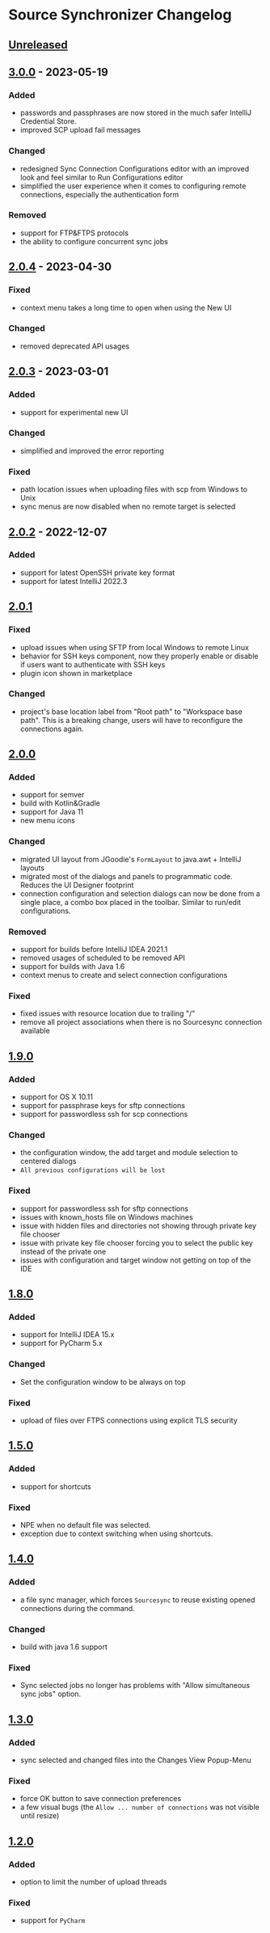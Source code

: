 <!-- Keep a Changelog guide -> https://keepachangelog.com --># Source Synchronizer Changelog## [Unreleased]## [3.0.0] - 2023-05-19### Added- passwords and passphrases are now stored in the much safer IntelliJ Credential Store.- improved SCP upload fail messages### Changed- redesigned Sync Connection Configurations editor with an improved look and feel similar to Run Configurations editor- simplified the user experience when it comes to configuring remote connections, especially the authentication form### Removed- support for FTP&FTPS protocols- the ability to configure concurrent sync jobs## [2.0.4] - 2023-04-30### Fixed- context menu takes a long time to open when using the New UI### Changed- removed deprecated API usages## [2.0.3] - 2023-03-01### Added- support for experimental new UI### Changed- simplified and improved the error reporting### Fixed- path location issues when uploading files with scp from Windows to Unix- sync menus are now disabled when no remote target is selected## [2.0.2] - 2022-12-07### Added- support for latest OpenSSH private key format- support for latest IntelliJ 2022.3## [2.0.1]### Fixed- upload issues when using SFTP from local Windows to remote Linux- behavior for SSH keys component, now they properly enable or disable if users want to authenticate with SSH keys- plugin icon shown in marketplace### Changed- project's base location label from "Root path" to "Workspace base path". This is a breaking change, users  will have to reconfigure the connections again.## [2.0.0]### Added- support for semver- build with Kotlin&Gradle- support for Java 11- new menu icons### Changed- migrated UI layout from JGoodie's `FormLayout` to java.awt + IntelliJ layouts- migrated most of the dialogs and panels to programmatic code. Reduces the UI Designer footprint- connection configuration and selection dialogs can now be done from a single place, a combo  box placed in the toolbar. Similar to run/edit configurations.### Removed- support for builds before IntelliJ IDEA 2021.1- removed usages of scheduled to be removed API- support for builds with Java 1.6- context menus to create and select connection configurations### Fixed- fixed issues with resource location due to trailing "/"- remove all project associations when there is no Sourcesync connection available## [1.9.0]### Added- support for OS X 10.11- support for passphrase keys for sftp connections- support for passwordless ssh for scp connections### Changed- the configuration window, the add target and module selection to centered dialogs- `All previous configurations will be lost`### Fixed- support for passwordless ssh for sftp connections- issues with known_hosts file on Windows machines- issue with hidden files and directories not showing through private key file chooser- issue with private key file chooser forcing you to select the public key instead of the private one- issues with configuration and target window not getting on top of the IDE## [1.8.0]### Added- support for IntelliJ IDEA 15.x- support for PyCharm 5.x### Changed- Set the configuration window to be always on top### Fixed- upload of files over FTPS connections using explicit TLS security## [1.5.0]### Added- support for shortcuts### Fixed- NPE when no default file was selected.- exception due to context switching when using shortcuts.## [1.4.0]### Added- a file sync manager, which forces `Sourcesync` to reuse existing opened connections during the command.### Changed- build with java 1.6 support### Fixed- Sync selected jobs no longer has problems with "Allow simultaneous sync jobs" option.## [1.3.0]### Added- sync selected and changed files into the Changes View Popup-Menu### Fixed- force OK button to save connection preferences- a few visual bugs (the `Allow ... number of connections` was not visible until resize)## [1.2.0]### Added- option to limit the number of upload threads### Fixed- support for `PyCharm`[Unreleased]: https://github.com/fioan89/sourcesync/compare/v3.0.0...HEAD[3.0.0]: https://github.com/fioan89/sourcesync/compare/v2.0.4...v3.0.0[2.0.4]: https://github.com/fioan89/sourcesync/compare/v2.0.3...v2.0.4[2.0.3]: https://github.com/fioan89/sourcesync/compare/v2.0.2...v2.0.3[2.0.2]: https://github.com/fioan89/sourcesync/compare/v2.0.1...v2.0.2[2.0.1]: https://github.com/fioan89/sourcesync/compare/v2.0.0...v2.0.1[2.0.0]: https://github.com/fioan89/sourcesync/compare/v1.9.0...v2.0.0[1.9.0]: https://github.com/fioan89/sourcesync/compare/v1.8.0...v1.9.0[1.8.0]: https://github.com/fioan89/sourcesync/compare/v1.5.0...v1.8.0[1.5.0]: https://github.com/fioan89/sourcesync/compare/v1.4.0...v1.5.0[1.4.0]: https://github.com/fioan89/sourcesync/compare/v1.3.0...v1.4.0[1.3.0]: https://github.com/fioan89/sourcesync/compare/v1.2.0...v1.3.0[1.2.0]: https://github.com/fioan89/sourcesync/commits/v1.2.0